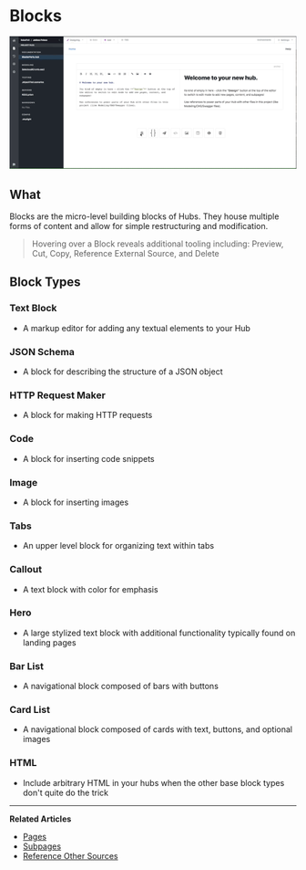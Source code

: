 # Blocks 

![](../../assets/gifs/Blocks.gif)

## What
Blocks are the micro-level building blocks of Hubs. They house multiple forms of content and allow for simple restructuring and modification. 

<!-- theme: info -->
>Hovering over a Block reveals additional tooling including: Preview, Cut, Copy, Reference External Source, and Delete

## Block Types 
### Text Block 
* A markup editor for adding any textual elements to your Hub 
### JSON Schema
* A block for describing the structure of a JSON object 
### HTTP Request Maker 
* A block for making HTTP requests 
### Code
* A block for inserting code snippets 
### Image 
* A block for inserting images
### Tabs 
* An upper level block for organizing text within tabs 
### Callout 
* A text block with color for emphasis 
### Hero 
* A large stylized text block with additional functionality typically found on landing pages 
### Bar List 
* A navigational block composed of bars with buttons 
### Card List 
* A navigational block composed of cards with text, buttons, and optional images
### HTML 
* Include arbitrary HTML in your hubs when the other base block types don't quite do the trick

---
**Related Articles**
- [Pages](./pages.md)
- [Subpages](./subpages.md)
- [Reference Other Sources](./ref-other-sources-hubs.md)
